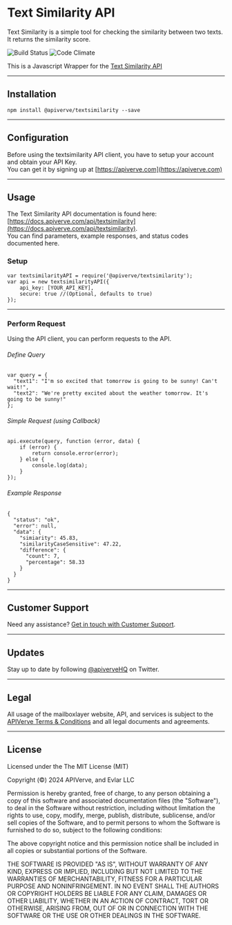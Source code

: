 Text Similarity API
============

Text Similarity is a simple tool for checking the similarity between two texts. It returns the similarity score.

![Build Status](https://img.shields.io/badge/build-passing-green)
![Code Climate](https://img.shields.io/badge/maintainability-B-purple)

This is a Javascript Wrapper for the [Text Similarity API](https://apiverve.com/marketplace/api/textsimilarity)

---

## Installation
	npm install @apiverve/textsimilarity --save

---

## Configuration

Before using the textsimilarity API client, you have to setup your account and obtain your API Key.  
You can get it by signing up at [https://apiverve.com](https://apiverve.com)

---

## Usage

The Text Similarity API documentation is found here: [https://docs.apiverve.com/api/textsimilarity](https://docs.apiverve.com/api/textsimilarity).  
You can find parameters, example responses, and status codes documented here.

### Setup

```
var textsimilarityAPI = require('@apiverve/textsimilarity');
var api = new textsimilarityAPI({
    api_key: [YOUR_API_KEY],
    secure: true //(Optional, defaults to true)
});
```

---


### Perform Request
Using the API client, you can perform requests to the API.

###### Define Query

```
var query = {
  "text1": "I'm so excited that tomorrow is going to be sunny! Can't wait!",
  "text2": "We're pretty excited about the weather tomorrow. It's going to be sunny!"
};
```

###### Simple Request (using Callback)

```
api.execute(query, function (error, data) {
    if (error) {
        return console.error(error);
    } else {
        console.log(data);
    }
});
```

###### Example Response

```
{
  "status": "ok",
  "error": null,
  "data": {
    "simiarity": 45.83,
    "similarityCaseSensitive": 47.22,
    "difference": {
      "count": 7,
      "percentage": 58.33
    }
  }
}
```

---

## Customer Support

Need any assistance? [Get in touch with Customer Support](https://apiverve.com/contact).

---

## Updates
Stay up to date by following [@apiverveHQ](https://twitter.com/apiverveHQ) on Twitter.

---

## Legal

All usage of the mailboxlayer website, API, and services is subject to the [APIVerve Terms & Conditions](https://apiverve.com/terms) and all legal documents and agreements.

---

## License
Licensed under the The MIT License (MIT)

Copyright (&copy;) 2024 APIVerve, and Evlar LLC

Permission is hereby granted, free of charge, to any person obtaining a copy of this software and associated documentation files (the "Software"), to deal in the Software without restriction, including without limitation the rights to use, copy, modify, merge, publish, distribute, sublicense, and/or sell copies of the Software, and to permit persons to whom the Software is furnished to do so, subject to the following conditions:

The above copyright notice and this permission notice shall be included in all copies or substantial portions of the Software.

THE SOFTWARE IS PROVIDED "AS IS", WITHOUT WARRANTY OF ANY KIND, EXPRESS OR IMPLIED, INCLUDING BUT NOT LIMITED TO THE WARRANTIES OF MERCHANTABILITY, FITNESS FOR A PARTICULAR PURPOSE AND NONINFRINGEMENT. IN NO EVENT SHALL THE AUTHORS OR COPYRIGHT HOLDERS BE LIABLE FOR ANY CLAIM, DAMAGES OR OTHER LIABILITY, WHETHER IN AN ACTION OF CONTRACT, TORT OR OTHERWISE, ARISING FROM, OUT OF OR IN CONNECTION WITH THE SOFTWARE OR THE USE OR OTHER DEALINGS IN THE SOFTWARE.